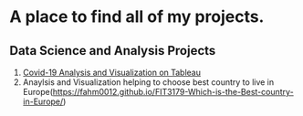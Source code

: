 # A place to find all of my projects.
## Data Science and Analysis Projects
1. [Covid-19 Analysis and Visualization on Tableau](https://public.tableau.com/app/profile/fahad.ahmad/viz/Covid-19_15999048887930/Covid-19)
2. Anaylsis and Visualization helping to choose best country to live in Europe(https://fahm0012.github.io/FIT3179-Which-is-the-Best-country-in-Europe/)

